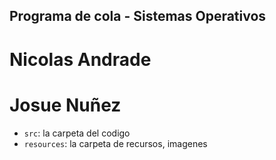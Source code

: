 ## Programa de cola - Sistemas Operativos

# Nicolas Andrade
# Josue Nuñez

- `src`: la carpeta del codigo
- `resources`: la carpeta de recursos, imagenes

